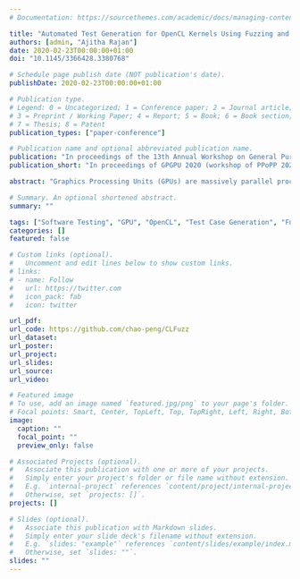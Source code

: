 ```yaml
---
# Documentation: https://sourcethemes.com/academic/docs/managing-content/

title: "Automated Test Generation for OpenCL Kernels Using Fuzzing and Constraint Solving"
authors: [admin, "Ajitha Rajan"]
date: 2020-02-23T00:00:00+01:00
doi: "10.1145/3366428.3380768"

# Schedule page publish date (NOT publication's date).
publishDate: 2020-02-23T00:00:00+01:00

# Publication type.
# Legend: 0 = Uncategorized; 1 = Conference paper; 2 = Journal article;
# 3 = Preprint / Working Paper; 4 = Report; 5 = Book; 6 = Book section;
# 7 = Thesis; 8 = Patent
publication_types: ["paper-conference"]

# Publication name and optional abbreviated publication name.
publication: "In proceedings of the 13th Annual Workshop on General Purpose Processing using Graphics Processing Unit (GPGPU 2020)"
publication_short: "In proceedings of GPGPU 2020 (workshop of PPoPP 2020)"

abstract: "Graphics Processing Units (GPUs) are massively parallel processors offering performance acceleration and energy efficiency unmatched by current processors (CPUs) in computers. These advantages along with recent advances in the programmability of GPUs have made them attractive for general-purpose computations. Despite the advances in programmability, GPU kernels are hard to code and analyse due to the high complexity of memory sharing patterns, striding patterns for memory accesses, implicit synchronisation, and combinatorial explosion of thread interleavings. Existing few techniques for testing GPU kernels use symbolic execution for test generation that incur a high overhead, have limited scalability and do not handle all data types.\n\nWe propose a test generation technique for OpenCL kernels that combines mutation-based fuzzing and selective constraint solving with the goal of being fast, effective and scalable. Fuzz testing for GPU kernels has not been explored previously. Our approach for fuzz testing randomly mutates input kernel argument values with the goal of increasing branch coverage. When fuzz testing is unable to increase branch coverage with random mutations, we gather path constraints for uncovered branch conditions and invoke the Z3 constraint solver to generate tests for them.\n\nIn addition to the test generator, we also present a schedule amplifier that simulates multiple work-group schedules, with which to execute each of the generated tests. The schedule amplifier is designed to help uncover inter work-group data races. We evaluate the effectiveness of the generated tests and schedule amplifier using 217 kernels from open source projects and industry standard benchmark suites measuring branch coverage and fault finding. We find our test generation technique achieves close to 100% coverage and mutation score for majority of the kernels. Overhead incurred in test generation is small (average of 0.8 seconds). We also confirmed our technique scales easily to large kernels, and can support all OpenCL data types, including complex data structures."

# Summary. An optional shortened abstract.
summary: ""

tags: ["Software Testing", "GPU", "OpenCL", "Test Case Generation", "Fuzz Testing", "Constraint Solving", "Data Race"]
categories: []
featured: false

# Custom links (optional).
#   Uncomment and edit lines below to show custom links.
# links:
# - name: Follow
#   url: https://twitter.com
#   icon_pack: fab
#   icon: twitter

url_pdf:
url_code: https://github.com/chao-peng/CLFuzz
url_dataset:
url_poster:
url_project:
url_slides:
url_source:
url_video:

# Featured image
# To use, add an image named `featured.jpg/png` to your page's folder. 
# Focal points: Smart, Center, TopLeft, Top, TopRight, Left, Right, BottomLeft, Bottom, BottomRight.
image:
  caption: ""
  focal_point: ""
  preview_only: false

# Associated Projects (optional).
#   Associate this publication with one or more of your projects.
#   Simply enter your project's folder or file name without extension.
#   E.g. `internal-project` references `content/project/internal-project/index.md`.
#   Otherwise, set `projects: []`.
projects: []

# Slides (optional).
#   Associate this publication with Markdown slides.
#   Simply enter your slide deck's filename without extension.
#   E.g. `slides: "example"` references `content/slides/example/index.md`.
#   Otherwise, set `slides: ""`.
slides: ""
---
```

